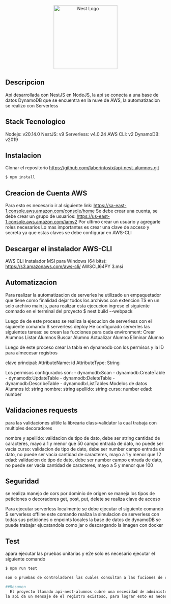 <p align="center">
  <a href="http://nestjs.com/" target="blank"><img src="https://nestjs.com/img/logo-small.svg" width="200" alt="Nest Logo" /></a>
</p>

## Descripcion
Api desarrollada con NestJS en NodeJS, la api se conecta a una base de datos DynamoDB que se encuentra en la nuve de AWS, la automatizacion se realizo con Serverless

## Stack Tecnologico
   Nodejs: v20.14.0
   NestJS: v9
   Serverless: v4.0.24
   AWS CLI: v2
   DynamoDB: v2019
   
## Instalacion
Clonar el repositorio
https://github.com/laberintosix/api-nest-alumnos.git

```bash
$ npm install
```
## Creacion de Cuenta AWS
Para esto es necesario ir al siguiente link: https://sa-east-1.console.aws.amazon.com/console/home
Se debe crear una cuenta, se debe crear un grupo de usuarios: https://us-east-1.console.aws.amazon.com/iamv2
Por ultimo crear un usuario y agregarle roles necesarios
Lo mas importantes es crear una clave de acceso y secreta ya que estas claves se debe configurar en AWS-CLI

## Descargar el instalador AWS-CLI
AWS CLI Instalador MSI para Windows (64 bits): https://s3.amazonaws.com/aws-cli/ AWSCLI64PY 3.msi

## Automatizacion
Para realizar la automatizacion de serverles he utilizado un empaquetador que tiene como finalidad dejar todos los archivos con extencion TS en un solo archivo main.js,
para realizar esta ejecucion ingrese el siguiente comnado en el terminal del proyecto
$ nest build --webpack

Luego de de este proceso se realiza la ejecucion de serverless con el siguiente comando
$ serverless deploy
He configurado serverles las siguientes tareas:
se crean las fucciones para cada environment:
  Crear Alumnos
  Listar Alumnos
  Buscar Alumno
  Actualizar Alumno
  Eliminar Alumno

Luego de este proceso crear la tabla en dynamodb con los permisos y la ID para almecesar registros

clave principal:
AttributeName: id
AttributeType: String

Los permisos configurados son:
        - dynamodb:Scan
        - dynamodb:CreateTable
        - dynamodb:UpdateTable
        - dynamodb:DeleteTable
        - dynamodb:DescribeTable
        - dynamodb:ListTables
Modelos de datos Alumnos
  id: string
  nombre: string
  apellido: string
  curso: number
  edad: number

## Validaciones requests
para las validaciones ulitile la librearia class-validator la cual trabaja con multiples decoradores

nombre y apellido:
  validacion de tipo de dato, debe ser string
  cantidad de caracteres, mayo a 1 y menor que 50
  campo entrada de dato, no puede ser vacia
curso:
  validacion de tipo de dato, debe ser number
  campo entrada de dato, no puede ser vacia
  cantidad de caracteres, mayo a 1 y menor que 12
edad:
  validacion de tipo de dato, debe ser number
  campo entrada de dato, no puede ser vacia
  cantidad de caracteres, mayo a 5 y menor que 100

## Seguridad
  se realiza manejo de cors por dominio de origen
  se maneja los tipos de peticiones o decoradores get, post, put, delete
  se realiza clave de acceso
 
Para ejecutar serverless localmente se debe ejecutar el siguiente comando
$ serverless offline
este comando realiza la simulacion de serverless con todas sus peticiones o enpoints locales
la base de datos de dynamoDB se puede trabajar ejucatandola como jar o descargando la imagen con docker

## Test
apara ejecutar las pruebas unitarias y e2e solo es necesario ejecutar el siguiente comando
```bash
$ npm run test

son 6 pruebas de controladores las cuales consultan a las fuciones de crear, listar, buscar, actualizar y eliminar

##Resumen
  El proyecto llamado api-nest-alumnos cubre una necesidad de administrar y mantener una lista de alumnos, para crear un alumno es necesario tener metodos en el controlador de alumons con sus validaciones correspondientes para enviar estos parametros al servicio de alumos el cual se encarga de realizar la creacion de registros en la base de datos en la nuve de AWS a la tabla manejada por DynamonDB una ves registrado
la api da un mensaje de el registro existoso, para lograr esto es necesario utilizar una clave y enviarlas solo de un dominio autorizado. Serverles realiza toda la cracion de funciones, permisos, roles, tabla y manejar los logs correspondientes. Tambien esta solucion esta contruida con pruebas automatizadas para la calidad de este. Es un gran desafio lograr desarrollarlo y estoy totalmente contento de haber aprendido en el camino algunas cosas y soltar las manos programando.

